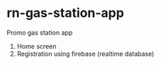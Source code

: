 # rn-gas-station-app

Promo gas station app
1. Home screen
2. Registration using firebase (realtime database)
